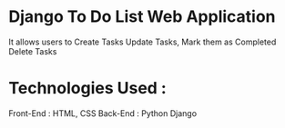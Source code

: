 # Django To Do List Web Application

It allows users to 
Create Tasks
Update Tasks, Mark them as Completed
Delete Tasks


# Technologies Used : 

Front-End :  HTML, CSS
Back-End : Python Django
